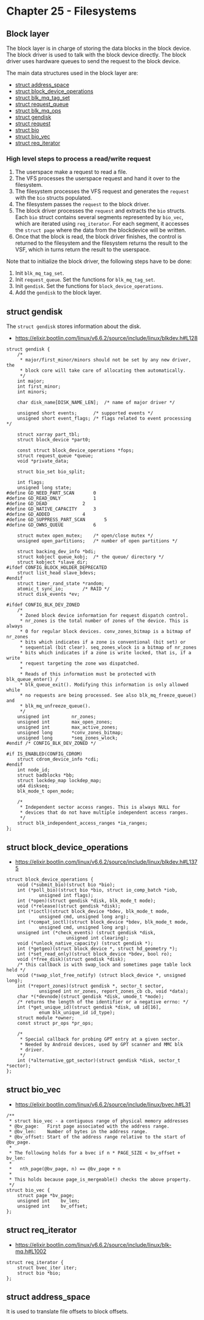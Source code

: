 
# Chapter 25 - Filesystems


## Block layer

The block layer is in charge of storing the data blocks in the block device.
The block  driver is used to talk with the block device directly. The block
driver uses hardware queues to send the request to the block device.

The main data structures used in the block layer are:

- [struct address_space](https://elixir.bootlin.com/linux/v6.6.15/source/include/linux/fs.h#L470)
- [struct block_device_operations](https://elixir.bootlin.com/linux/v6.6.2/source/include/linux/blkdev.h#L1375)
- [struct blk_mq_tag_set](https://elixir.bootlin.com/linux/v6.6.2/source/include/linux/blk-mq.h#L498)
- [struct request_queue](https://elixir.bootlin.com/linux/v6.6.2/source/include/linux/blkdev.h#L378)
- [struct blk_mq_ops](https://elixir.bootlin.com/linux/v6.6.2/source/include/linux/blk-mq.h#L537)
- [struct gendisk](https://elixir.bootlin.com/linux/v6.6.2/source/include/linux/blkdev.h#L128)
- [struct request](https://elixir.bootlin.com/linux/v6.6.2/source/include/linux/blk-mq.h#L80)
- [struct bio](https://elixir.bootlin.com/linux/v6.6.2/source/include/linux/blk_types.h#L264)
- [struct bio_vec](https://elixir.bootlin.com/linux/v6.6.2/source/include/linux/bvec.h#L31)
- [struct req_iterator](https://elixir.bootlin.com/linux/v6.6.2/source/include/linux/blk-mq.h#L1002)

### High level steps to process a read/write request

1. The userspace make a request to read a file.
2. The VFS processes the userspace request and hand it over to the filesystem.
3. The filesystem processes the VFS request and generates the `request` with
the `bio` structs populated.
4. The filesystem passes the `request` to the block driver.
5. The block driver processes the `request` and extracts the `bio` structs. Each
`bio` struct contains several segments represented by `bio_vec`, which are
iterated using `req_iterator`. For each segment, it accesses the `struct page`
where the data from the blockdevice will be written.
6. Once that the block is read, the block driver finishes, the control is returned
to the filesystem and the filesystem returns the result to the VSF, which in turns
return the result to the userspace.

Note that to initialize the block driver, the following steps have to be done:

1. Init `blk_mq_tag_set`.
2. Init `request_queue`. Set the functions for `blk_mq_tag_set`.
3. Init `gendisk`. Set the functions for `block_device_operations`.
4. Add the `gendisk` to the block layer.

## struct gendisk

The `struct gendisk` stores information about the disk.

- https://elixir.bootlin.com/linux/v6.6.2/source/include/linux/blkdev.h#L128

```
struct gendisk {
	/*
	 * major/first_minor/minors should not be set by any new driver, the
	 * block core will take care of allocating them automatically.
	 */
	int major;
	int first_minor;
	int minors;

	char disk_name[DISK_NAME_LEN];	/* name of major driver */

	unsigned short events;		/* supported events */
	unsigned short event_flags;	/* flags related to event processing */

	struct xarray part_tbl;
	struct block_device *part0;

	const struct block_device_operations *fops;
	struct request_queue *queue;
	void *private_data;

	struct bio_set bio_split;

	int flags;
	unsigned long state;
#define GD_NEED_PART_SCAN		0
#define GD_READ_ONLY			1
#define GD_DEAD				2
#define GD_NATIVE_CAPACITY		3
#define GD_ADDED			4
#define GD_SUPPRESS_PART_SCAN		5
#define GD_OWNS_QUEUE			6

	struct mutex open_mutex;	/* open/close mutex */
	unsigned open_partitions;	/* number of open partitions */

	struct backing_dev_info	*bdi;
	struct kobject queue_kobj;	/* the queue/ directory */
	struct kobject *slave_dir;
#ifdef CONFIG_BLOCK_HOLDER_DEPRECATED
	struct list_head slave_bdevs;
#endif
	struct timer_rand_state *random;
	atomic_t sync_io;		/* RAID */
	struct disk_events *ev;

#ifdef CONFIG_BLK_DEV_ZONED
	/*
	 * Zoned block device information for request dispatch control.
	 * nr_zones is the total number of zones of the device. This is always
	 * 0 for regular block devices. conv_zones_bitmap is a bitmap of nr_zones
	 * bits which indicates if a zone is conventional (bit set) or
	 * sequential (bit clear). seq_zones_wlock is a bitmap of nr_zones
	 * bits which indicates if a zone is write locked, that is, if a write
	 * request targeting the zone was dispatched.
	 *
	 * Reads of this information must be protected with blk_queue_enter() /
	 * blk_queue_exit(). Modifying this information is only allowed while
	 * no requests are being processed. See also blk_mq_freeze_queue() and
	 * blk_mq_unfreeze_queue().
	 */
	unsigned int		nr_zones;
	unsigned int		max_open_zones;
	unsigned int		max_active_zones;
	unsigned long		*conv_zones_bitmap;
	unsigned long		*seq_zones_wlock;
#endif /* CONFIG_BLK_DEV_ZONED */

#if IS_ENABLED(CONFIG_CDROM)
	struct cdrom_device_info *cdi;
#endif
	int node_id;
	struct badblocks *bb;
	struct lockdep_map lockdep_map;
	u64 diskseq;
	blk_mode_t open_mode;

	/*
	 * Independent sector access ranges. This is always NULL for
	 * devices that do not have multiple independent access ranges.
	 */
	struct blk_independent_access_ranges *ia_ranges;
};
```

## struct block_device_operations

- https://elixir.bootlin.com/linux/v6.6.2/source/include/linux/blkdev.h#L1375

```
struct block_device_operations {
	void (*submit_bio)(struct bio *bio);
	int (*poll_bio)(struct bio *bio, struct io_comp_batch *iob,
			unsigned int flags);
	int (*open)(struct gendisk *disk, blk_mode_t mode);
	void (*release)(struct gendisk *disk);
	int (*ioctl)(struct block_device *bdev, blk_mode_t mode,
			unsigned cmd, unsigned long arg);
	int (*compat_ioctl)(struct block_device *bdev, blk_mode_t mode,
			unsigned cmd, unsigned long arg);
	unsigned int (*check_events) (struct gendisk *disk,
				      unsigned int clearing);
	void (*unlock_native_capacity) (struct gendisk *);
	int (*getgeo)(struct block_device *, struct hd_geometry *);
	int (*set_read_only)(struct block_device *bdev, bool ro);
	void (*free_disk)(struct gendisk *disk);
	/* this callback is with swap_lock and sometimes page table lock held */
	void (*swap_slot_free_notify) (struct block_device *, unsigned long);
	int (*report_zones)(struct gendisk *, sector_t sector,
			unsigned int nr_zones, report_zones_cb cb, void *data);
	char *(*devnode)(struct gendisk *disk, umode_t *mode);
	/* returns the length of the identifier or a negative errno: */
	int (*get_unique_id)(struct gendisk *disk, u8 id[16],
			enum blk_unique_id id_type);
	struct module *owner;
	const struct pr_ops *pr_ops;

	/*
	 * Special callback for probing GPT entry at a given sector.
	 * Needed by Android devices, used by GPT scanner and MMC blk
	 * driver.
	 */
	int (*alternative_gpt_sector)(struct gendisk *disk, sector_t *sector);
};
```

## struct bio_vec

- https://elixir.bootlin.com/linux/v6.6.2/source/include/linux/bvec.h#L31

```
/**
 * struct bio_vec - a contiguous range of physical memory addresses
 * @bv_page:   First page associated with the address range.
 * @bv_len:    Number of bytes in the address range.
 * @bv_offset: Start of the address range relative to the start of @bv_page.
 *
 * The following holds for a bvec if n * PAGE_SIZE < bv_offset + bv_len:
 *
 *   nth_page(@bv_page, n) == @bv_page + n
 *
 * This holds because page_is_mergeable() checks the above property.
 */
struct bio_vec {
	struct page	*bv_page;
	unsigned int	bv_len;
	unsigned int	bv_offset;
};
```
## struct req_iterator

- https://elixir.bootlin.com/linux/v6.6.2/source/include/linux/blk-mq.h#L1002

```
struct req_iterator {
	struct bvec_iter iter;
	struct bio *bio;
};
```

## struct address_space

It is used to translate file offsets to block offsets.

